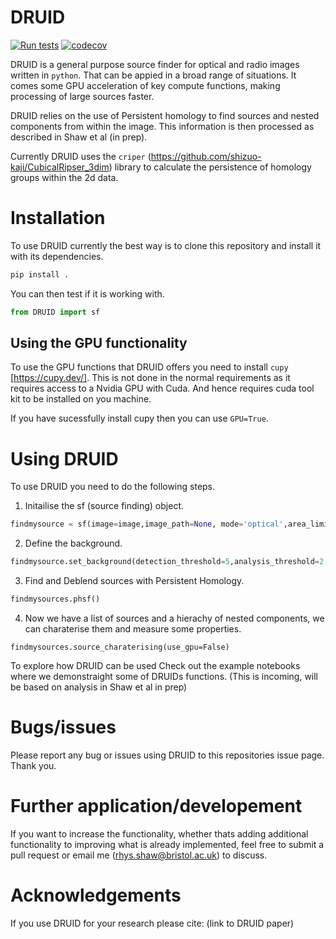 # DRUID
[![Run tests](https://github.com/RhysAlfShaw/DRUID/actions/workflows/pytest.yaml/badge.svg)](https://github.com/RhysAlfShaw/DRUID/actions/workflows/pytest.yaml)
[![codecov](https://codecov.io/gh/RhysAlfShaw/DRUID/graph/badge.svg?token=C4KD4C6IXA)](https://codecov.io/gh/RhysAlfShaw/DRUID)

DRUID is a general purpose source finder for optical and radio images written in `python`. That can be appied in a broad range of situations. It comes some GPU acceleration of key compute functions, making processing of large sources faster.

DRUID relies on the use of Persistent homology to find sources and nested components from within the image. This information is then processed as described in Shaw et al (in prep). 

Currently DRUID uses the `criper` (https://github.com/shizuo-kaji/CubicalRipser_3dim) library to calculate the persistence of homology groups within the 2d data.

# Installation

To use DRUID currently the best way is to clone this repository and install it with its dependencies.

```bash
pip install .
```

You can then test if it is working with.

```python
from DRUID import sf
```

## Using the GPU functionality

To use the GPU functions that DRUID offers you need to install `cupy` [https://cupy.dev/].
This is not done in the normal requirements as it requires access to a Nvidia GPU with Cuda. And hence requires cuda tool kit to be installed on you machine.

If you have sucessfully install cupy then you can use `GPU=True`.

# Using DRUID

To use DRUID you need to do the following steps.

1. Initailise the sf (source finding) object.
```python
findmysource = sf(image=image,image_path=None, mode='optical',area_limit=5,GPU=True, header=header)
```
2. Define the background.
```python
findmysource.set_background(detection_threshold=5,analysis_threshold=2,mode='rms')
```
3. Find and Deblend sources with Persistent Homology.
```python
findmysources.phsf()
```
4. Now we have a list of sources and a hierachy of nested components, we can charaterise them and measure some properties.

```pythons
findmysources.source_charaterising(use_gpu=False)
```

To explore how DRUID can be used Check out the example notebooks where we demonstraight some of DRUIDs functions. (This is incoming, will be based on analysis in Shaw et al in prep)

# Bugs/issues

Please report any bug or issues using DRUID to this repositories issue page. Thank you.

# Further application/developement

If you want to increase the functionality, whether thats adding additional functionality to improving what is already implemented, feel free to submit a pull request or email me (rhys.shaw@bristol.ac.uk) to discuss.

# Acknowledgements

If you use DRUID for your research please cite: (link to DRUID paper)